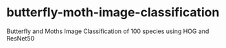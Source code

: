 # butterfly-moth-image-classification
Butterfly and Moths Image Classification of 100 species using HOG and ResNet50
